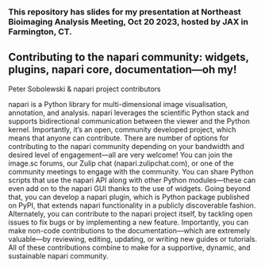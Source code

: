### This repository has slides for my presentation at Northeast Bioimaging Analysis Meeting, Oct 20 2023, hosted by JAX in Farmington, CT.

## Contributing to the napari community: widgets, plugins, napari core, documentation—oh my!

Peter Sobolewski & napari project contributors

napari is a Python library for multi-dimensional image visualisation, annotation, and analysis. 
napari leverages the scientific Python stack and supports bidirectional communication between 
the viewer and the Python kernel. Importantly, it’s an open, community developed project, 
which means that anyone can contribute. There are number of options for contributing to the 
napari community depending on your bandwidth and desired level of engagement—all are very welcome! 
You can join the image.sc forums, our Zulip chat (napari.zulipchat.com), or one of the community 
meetings to engage with the community. You can share Python scripts that use the napari API 
along with other Python modules—these can even add on to the napari GUI thanks to the use of 
widgets. Going beyond that, you can develop a napari plugin, which is Python package published 
on PyPI, that extends napari functionality in a publicly discoverable fashion. Alternately, 
you can contribute to the napari project itself, by tackling open issues to fix bugs or by 
implementing a new feature. Importantly, you can make non-code contributions to the documentation—which 
are extremely valuable—by reviewing, editing, updating, or writing new guides or tutorials. 
All of these contributions combine to make for a supportive, dynamic, and sustainable napari community.
 


